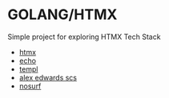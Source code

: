 # GOLANG/HTMX

Simple project for exploring HTMX
Tech Stack
- [htmx](https://htmx.org/)
- [echo](https://github.com/labstack/echo)
- [templ](https://github.com/a-h/templ)
- [alex edwards scs](https://github.com/alexedwards/scs)
- [nosurf](https://github.com/justinas/nosurf)